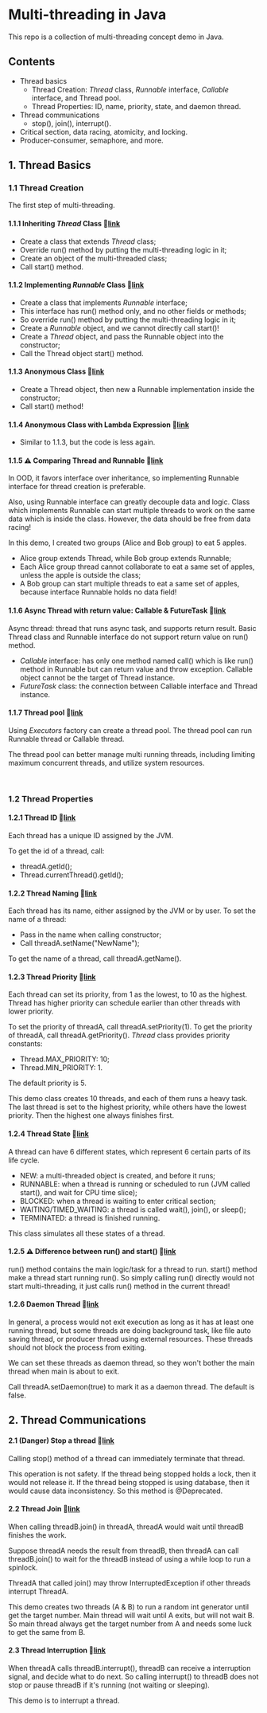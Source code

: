 # Multi-threading in Java

This repo is a collection of multi-threading concept demo in Java.

## Contents
- Thread basics
  - Thread Creation: <i>Thread</i> class, <i>Runnable</i> interface, <i>Callable</i> interface, and Thread pool.
  - Thread Properties: ID, name, priority, state, and daemon thread.
- Thread communications
  - stop(), join(), interrupt().
- Critical section, data racing, atomicity, and locking.
- Producer-consumer, semaphore, and more.

## 1. Thread Basics

### 1.1 Thread Creation 

The first step of multi-threading.

#### 1.1.1 Inheriting <i>Thread</i> Class :link:[link](src/johnston/thread/basic/creation/InheritedThread.java)

- Create a class that extends <i>Thread</i> class;
- Override run() method by putting the multi-threading logic in it;
- Create an object of the multi-threaded class;
- Call start() method.

#### 1.1.2 Implementing <i>Runnable</i> Class :link:[link](src/johnston/thread/basic/creation/RunnableImpl.java)
- Create a class that implements <i>Runnable</i> interface;
- This interface has run() method only, and no other fields or methods;
- So override run() method by putting the multi-threading logic in it;
- Create a <i>Runnable</i> object, and we cannot directly call start()!
- Create a <i>Thread</i> object, and pass the Runnable object into the constructor;
- Call the Thread object start() method.

#### 1.1.3 Anonymous Class  :link:[link](src/johnston/thread/basic/creation/AnonymousThread.java)
- Create a Thread object, then new a Runnable implementation inside the constructor;
- Call start() method!

#### 1.1.4 Anonymous Class with Lambda Expression :link:[link](src/johnston/thread/basic/creation/AnonymousLambdaThread.java)
- Similar to 1.1.3, but the code is less again.

#### 1.1.5 :warning: Comparing Thread and Runnable :link:[link](src/johnston/thread/basic/creation/ThreadRunnableComparison.java)
In OOD, it favors interface over inheritance, so implementing Runnable interface for thread creation is preferable.

Also, using Runnable interface can greatly decouple data and logic. Class which implements Runnable can start multiple threads
to work on the same data which is inside the class. However, the data should be free from data racing!

In this demo, I created two groups (Alice and Bob group) to eat 5 apples.
- Alice group extends Thread, while Bob group extends Runnable;
- Each Alice group thread cannot collaborate to eat a same set of apples, unless the apple is outside the class;
- A Bob group can start multiple threads to eat a same set of apples, because interface Runnable holds no data field!

#### 1.1.6 Async Thread with return value: Callable & FutureTask :link:[link](src/johnston/thread/basic/creation/CallableThread.java)
Async thread: thread that runs async task, and supports return result. Basic Thread class and Runnable interface do not support return value on run() method.
- <i>Callable</i> interface: has only one method named call() which is like run() method in Runnable but can return value and throw exception. Callable object cannot be the target
  of Thread instance.
- <i>FutureTask</i> class: the connection between Callable interface and Thread instance.

#### 1.1.7 Thread pool :link:[link](src/johnston/thread/basic/creation/ExecutorPool.java)
Using <i>Executors</i> factory can create a thread pool. The thread pool can run Runnable thread or Callable thread.

The thread pool can better manage multi running threads, including limiting maximum concurrent threads, and utilize system resources.

<br />

### 1.2 Thread Properties

#### 1.2.1 Thread ID :link:[link](src/johnston/thread/basic/properties/ThreadID.java)
Each thread has a unique ID assigned by the JVM.

To get the id of a thread, call:
- threadA.getId();
- Thread.currentThread().getId();

#### 1.2.2 Thread Naming  :link:[link](src/johnston/thread/basic/properties/ThreadNaming.java)
Each thread has its name, either assigned by the JVM or by user.
To set the name of a thread:
- Pass in the name when calling constructor;
- Call threadA.setName("NewName");

To get the name of a thread, call threadA.getName().

#### 1.2.3 Thread Priority :link:[link](src/johnston/thread/basic/properties/ThreadPriority.java)
Each thread can set its priority, from 1 as the lowest, to 10 as the highest. Thread
has higher priority can schedule earlier than other threads with lower priority.

To set the priority of threadA, call threadA.setPriority(1).
To get the priority of threadA, call threadA.getPriority().
<i>Thread</i> class provides priority constants:
- Thread.MAX_PRIORITY: 10;
- Thread.MIN_PRIORITY: 1.

The default priority is 5.

This demo class creates 10 threads, and each of them runs a heavy task. The last thread is set
to the highest priority, while others have the lowest priority. Then the highest one always 
finishes first.

#### 1.2.4 Thread State :link:[link](src/johnston/thread/basic/properties/ThreadState.java)
A thread can have 6 different states, which represent 6 certain parts of its life cycle.

- NEW: a multi-threaded object is created, and before it runs;
- RUNNABLE: when a thread is running or scheduled to run (JVM called start(), and wait for CPU time slice);
- BLOCKED: when a thread is waiting to enter critical section;
- WAITING/TIMED_WAITING: a thread is called wait(), join(), or sleep();
- TERMINATED: a thread is finished running.

This class simulates all these states of a thread.

#### 1.2.5 :warning: Difference between run() and start() :link:[link](src/johnston/thread/basic/properties/RunStartDiff.java)
run() method contains the main logic/task for a thread to run.
start() method make a thread start running run().
So simply calling run() directly would not start multi-threading, it just calls run() method in 
the current thread!

#### 1.2.6 Daemon Thread  :link:[link](src/johnston/thread/basic/properties/DaemonThread.java)
In general, a process would not exit execution as long as it has at least one running thread, but some threads are doing 
background task, like file auto saving thread, or producer thread using external resources. These threads should not block 
the process from exiting.

We can set these threads as daemon thread, so they won't bother the main thread when main is about to exit.

Call threadA.setDaemon(true) to mark it as a daemon thread. The default is false.
<br />

## 2. Thread Communications

#### 2.1 (Danger) Stop a thread :link:[link](src/johnston/thread/communications/ThreadStop.java)
Calling stop() method of a thread can immediately terminate that thread.

This operation is not safety. If the thread being stopped holds a lock, then it
would not release it. If the thread being stopped is using database, then it would
cause data inconsistency. So this method is @Deprecated.

#### 2.2 Thread Join :link:[link](src/johnston/thread/communications/ThreadJoin.java)
 When calling threadB.join() in threadA, threadA would wait until threadB finishes the
 work.

 Suppose threadA needs the result from threadB, then threadA can call threadB.join() to
 wait for the threadB instead of using a while loop to run a spinlock.

 ThreadA that called join() may throw InterruptedException if other threads interrupt ThreadA.

 This demo creates two threads (A & B) to run a random int generator until get the target number.
 Main thread will wait until A exits, but will not wait B. So main thread always get the target
 number from A and needs some luck to get the same from B.
 
#### 2.3 Thread Interruption :link:[link](src/johnston/thread/communications/ThreadInterruption.java)
When threadA calls threadB.interrupt(), threadB can receive a interruption signal, and
decide what to do next. So calling interrupt() to threadB does not stop or pause threadB if
it's running (not waiting or sleeping).

This demo is to interrupt a thread.